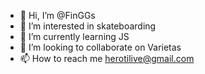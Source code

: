 - 👋 Hi, I’m @FinGGs
- 👀 I’m interested in skateboarding
- 🌱 I’m currently learning JS
- 💞️ I’m looking to collaborate on Varietas
- 📫 How to reach me herotilive@gmail.com

<!---
FinGGs/FinGGs is a ✨ special ✨ repository because its `README.md` (this file) appears on your GitHub profile.
You can click the Preview link to take a look at your changes.
--->
